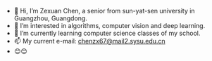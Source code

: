 - 👋 Hi, I’m Zexuan Chen, a senior from sun-yat-sen university in Guangzhou, Guangdong.
- 👀 I’m interested in algorithms, computer vision and deep learning.
- 🌱 I’m currently learning computer science classes of my school.
- 📫 My current e-mail: chenzx67@mail2.sysu.edu.cn
- 😊😊

<!---
ZexuanChen/ZexuanChen is a ✨ special ✨ repository because its `README.md` (this file) appears on your GitHub profile.
You can click the Preview link to take a look at your changes.
--->
